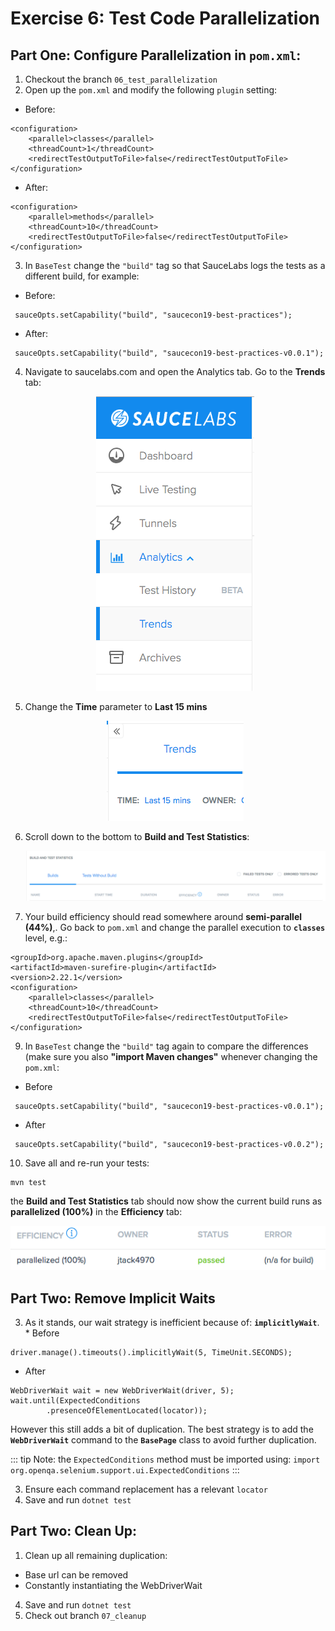 # Exercise 6: Test Code Parallelization
## Part One: Configure Parallelization in `pom.xml`:

1. Checkout the branch `06_test_parallelization`
2. Open up the `pom.xml` and modify the following `plugin` setting:
* Before:
```
<configuration>
    <parallel>classes</parallel>
    <threadCount>1</threadCount>
    <redirectTestOutputToFile>false</redirectTestOutputToFile>
</configuration>
```
* After:
```
<configuration>
    <parallel>methods</parallel>
    <threadCount>10</threadCount>
    <redirectTestOutputToFile>false</redirectTestOutputToFile>
</configuration>
```
3. In `BaseTest` change the `"build"` tag so that SauceLabs logs the tests as a different build, for example:
* Before:
```
 sauceOpts.setCapability("build", "saucecon19-best-practices");
```
* After:
```
 sauceOpts.setCapability("build", "saucecon19-best-practices-v0.0.1");
```
4. Navigate to saucelabs.com and open the Analytics tab. Go to the **Trends** tab: 
    <p align="center">
      <img src="./images/test-trends.png" />
    </p>
    
6. Change the **Time** parameter to **Last 15 mins**
    <p align="center">
      <img src="./images/last-15-mins.png" />
    </p>
    
7. Scroll down to the bottom to **Build and Test Statistics**:
    <p align="center">
      <img src="./images/test-and-build-stats.png" />
    </p>
    
8. Your build efficiency should read somewhere around **semi-parallel (44%)**,. Go back to `pom.xml` and change the parallel execution to **`classes`** level, e.g.:
```
<groupId>org.apache.maven.plugins</groupId>
<artifactId>maven-surefire-plugin</artifactId>
<version>2.22.1</version>
<configuration>
    <parallel>classes</parallel>
    <threadCount>10</threadCount>
    <redirectTestOutputToFile>false</redirectTestOutputToFile>
</configuration>
```
9. In `BaseTest` change the `"build"` tag again to compare the differences (make sure you also **"import Maven changes"** whenever changing the `pom.xml`:
* Before
```
 sauceOpts.setCapability("build", "saucecon19-best-practices-v0.0.1");
```
* After
```
 sauceOpts.setCapability("build", "saucecon19-best-practices-v0.0.2");
```
10. Save all and re-run your tests:
```
mvn test
```
the **Build and Test Statistics** tab should now show the current build runs as **parallelized (100%)** in the **Efficiency** tab:

 <p align="center">
      <img src="./images/100-parallel.png" />
    </p>
    

## Part Two: Remove Implicit Waits
3. As it stands, our wait strategy is inefficient because of: **`implicitlyWait`**.    * Before
```
driver.manage().timeouts().implicitlyWait(5, TimeUnit.SECONDS);
```

* After
```
WebDriverWait wait = new WebDriverWait(driver, 5);
wait.until(ExpectedConditions
        .presenceOfElementLocated(locator));

```

However this still adds a bit of duplication. The best strategy is to add the **`WebDriverWait`** command to the **`BasePage`** class to avoid further duplication.



::: tip Note: 
the `ExpectedConditions` method must be imported using: `import org.openqa.selenium.support.ui.ExpectedConditions`
:::

3. Ensure each command replacement has a relevant `locator`
4. Save and run `dotnet test`


## Part Two: Clean Up:
1. Clean up all remaining duplication:
- Base url can be removed
- Constantly instantiating the WebDriverWait
4. Save and run `dotnet test`    
1. Check out branch `07_cleanup`